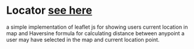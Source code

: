 # Locator  [see here ](https://fluffy-beijinho-4c02ac.netlify.app) 
a simple implementation of leaflet js for showing users current location in map  and Haversine formula for calculating distance between anypoint a user may have selected in the map and current location point.
